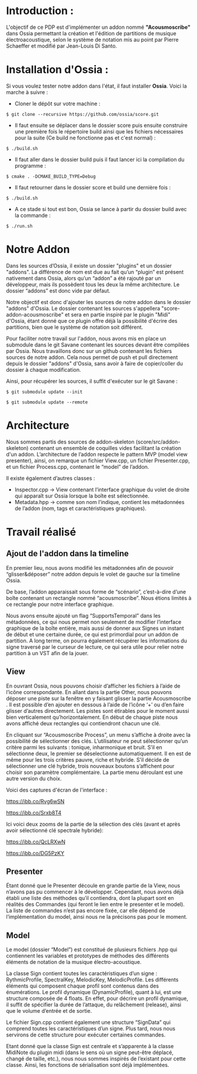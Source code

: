 # Introduction :

L'objectif de ce PDP est d'implémenter un addon nommé **"Acousmoscribe"** dans Ossia permettant la création et l'édition de partitions de musique électroacoustique, selon le système de notation mis au point par Pierre Schaeffer et modifié par Jean-Louis Di Santo.


# Installation d'Ossia :

Si vous voulez tester notre addon dans l'état, il faut installer **Ossia**. Voici la marche à suivre :

* Cloner le dépôt sur votre machine :

`$ git clone --recursive https://github.com/ossia/score.git`

* Il faut ensuite se déplacer dans le dossier score puis ensuite construire une première fois le répertoire build ainsi que les fichiers nécessaires pour la suite (Ce build ne fonctionne pas et c'est normal) :

`$ ./build.sh `

* Il faut aller dans le dossier build puis il faut lancer ici la compilation du programme :

`$ cmake . -DCMAKE_BUILD_TYPE=Debug`

* Il faut retourner dans le dossier score et build une dernière fois :

`$ ./build.sh`

* A ce stade si tout est bon, Ossia se lance à partir du dossier build avec la commande :

`$ ./run.sh`


# Notre Addon

Dans les sources d’Ossia, il existe un dossier "plugins" et un dossier "addons". La différence de nom est due au fait qu’un “plugin” est présent nativement dans Ossia, alors qu’un “addon” a été rajouté par un développeur, mais ils possèdent tous les deux la même architecture. Le dossier “addons” est donc vide par défaut. 

Notre objectif est donc d'ajouter les sources de notre addon dans le dossier "addons" d'Ossia. Le dossier contenant les sources s'appellera "score-addon-acousmoscribe" et sera en partie inspiré par le plugin "Midi" d'Ossia, étant donné que ce plugin offre déjà la possibilité d'écrire des partitions, bien que le système de notation soit différent.

Pour faciliter notre travail sur l'addon, nous avons mis en place un submodule dans le git Savane contenant les sources devant être compilées par Ossia. Nous travaillons donc sur un github contenant les fichiers sources de notre addon. Cela nous permet de push et pull directement depuis le dossier "addons" d'Ossia, sans avoir à faire de copier/coller du dossier à chaque modification.

Ainsi, pour récupérer les sources, il suffit d'exécuter sur le git Savane :

`$ git submodule update --init`

`$ git submodule update --remote`


# Architecture

Nous sommes partis des sources de addon-skeleton (score/src/addon-skeleton) contenant un ensemble de coquilles vides facilitant la création d'un addon. L’architecture de l’addon respecte le pattern MVP (model view presenter), ainsi, on remarque un fichier View.cpp, un fichier Presenter.cpp, et un fichier Process.cpp, contenant le “model” de l’addon. 

Il existe également d’autres classes :

* Inspector.cpp -> View contenant l’interface graphique du volet de droite qui apparaît sur Ossia lorsque la boîte est sélectionnée.
* Metadata.hpp -> comme son nom l’indique, contient les métadonnées de l’addon (nom, tags et caractéristiques graphiques). 


# Travail réalisé

## Ajout de l'addon dans la timeline

En premier lieu, nous avons modifié les métadonnées afin de pouvoir “glisser&déposer” notre addon depuis le volet de gauche sur la timeline Ossia. 

De base, l’addon apparaissait sous forme de “scénario”, c’est-à-dire d’une boîte contenant un rectangle nommé “acousmoscribe”. Nous étions limités à ce rectangle pour notre interface graphique.

Nous avons ensuite ajouté un flag “SupportsTemporal” dans les métadonnées, ce qui nous permet non seulement de modifier l’interface graphique de la boîte entière, mais aussi de donner aux Signes un instant de début et une certaine durée, ce qui est primordial pour un addon de partition. A long terme, on pourra également récupérer les informations du signe traversé par le curseur de lecture, ce qui sera utile pour relier notre partition à un VST afin de la jouer.


## View

En ouvrant Ossia, nous pouvons choisir d’afficher les fichiers à l’aide de  l’icône correspondante. En allant dans la partie Other, nous pouvons déposer une piste sur la fenêtre en y faisant glisser la partie Acousmoscribe . Il est possible d’en ajouter en dessous à l’aide de l’icône ‘+’ ou d’en faire glisser d’autres directement. Les pistes sont étirables pour le moment aussi bien verticalement qu’horizontalement. En début de chaque piste nous avons affiché deux rectangles qui contiendront chacun une clé.

En cliquant sur “Acousmoscribe Process”, un menu s’affiche à droite avec la possibilité de sélectionner des clés. 
L’utilisateur ne peut sélectionner qu’un critère parmi les suivants : tonique, inharmonique et bruit. S’il en sélectionne deux, le premier se déselectionne automatiquement. Il en est de même pour les trois critères pauvre, riche et hybride.
S’il décide de sélectionner une clé hybride, trois nouveaux boutons s’affichent pour choisir son paramètre complémentaire. 
La partie menu déroulant est une autre version du choix. 


Voici des captures d'écran de l'interface : 

https://ibb.co/Rvg6wSN

https://ibb.co/Srxb8T4

Ici voici deux zooms de la partie de la sélection des clés (avant et après avoir sélectionné clé spectrale hybride):

https://ibb.co/QcLRXwN

https://ibb.co/DG5PzKY


## Presenter

Étant donné que le Presenter découle en grande partie de la View, nous n’avons pas pu commencer à le développer. Cependant, nous avons déjà établi une liste des méthodes qu’il contiendra, dont la plupart sont en réalités des Commandes (qui feront le lien entre le presenter et le model). La liste de commandes n’est pas encore fixée, car elle dépend de l’implémentation du model, ainsi nous ne la précisons pas pour le moment.


## Model

Le model (dossier “Model”) est constitué de plusieurs fichiers .hpp qui contiennent les variables et prototypes de méthodes des différents éléments de notation de la musique électro-acoustique. 

La classe Sign contient toutes les caractéristiques d’un signe : RythmicProfile, SpectralKey, MelodicKey, MelodicProfile. Les différents éléments qui composent chaque profil sont contenus dans des énumérations. Le profil dynamique (DynamicProfile), quant à lui, est une structure composée de 4 floats. En effet, pour décrire un profil dynamique, il suffit de spécifier la durée de l’attaque, du relâchement (release), ainsi que le volume d’entrée et de sortie.

Le fichier Sign.cpp contient également une structure “SignData” qui comprend toutes les caractéristiques d’un signe. Plus tard, nous nous servirons de cette structure pour exécuter certaines commandes.

Etant donné que la classe Sign est centrale et s’apparente à la classe MidiNote du plugin midi (dans le sens où un signe peut-être déplacé, changé de taille, etc.), nous nous sommes inspirés de l’existant pour cette classe. Ainsi, les fonctions de sérialisation sont déjà implémentées.

